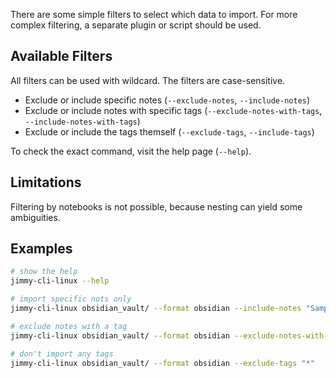 There are some simple filters to select which data to import. For more complex filtering, a separate plugin or script should be used.

## Available Filters

All filters can be used with wildcard. The filters are case-sensitive.

- Exclude or include specific notes (`--exclude-notes`, `--include-notes`)
- Exclude or include notes with specific tags (`--exclude-notes-with-tags`, `--include-notes-with-tags`)
- Exclude or include the tags themself (`--exclude-tags`, `--include-tags`)

To check the exact command, visit the help page (`--help`).

## Limitations

Filtering by notebooks is not possible, because nesting can yield some ambiguities.

## Examples

```sh
# show the help
jimmy-cli-linux --help

# import specific nots only
jimmy-cli-linux obsidian_vault/ --format obsidian --include-notes "Sample note" "Second sample note"

# exclude notes with a tag
jimmy-cli-linux obsidian_vault/ --format obsidian --exclude-notes-with-tags "ignore this tag"

# don't import any tags
jimmy-cli-linux obsidian_vault/ --format obsidian --exclude-tags "*"
```
